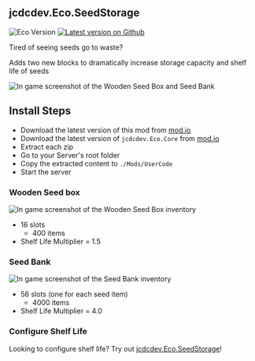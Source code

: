 ## jcdcdev.Eco.SeedStorage

![Eco Version](https://badgen.net/static/Eco/v0.10.2.1+/3a93b4) 
[![Latest version on Github](https://badgen.net/github/tag/jcdcdev/jcdcdev.Eco.SeedStorage?color=3a93b4&label=Mod)](https://github.com/jcdcdev/jcdcdev.Eco.SeedStorage/releases/latest)


Tired of seeing seeds go to waste?

Adds two new blocks to dramatically increase storage capacity and shelf life of seeds

![In game screenshot of the Wooden Seed Box and Seed Bank](https://raw.githubusercontent.com/jcdcdev/jcdcdev.Eco.SeedStorage/main/docs/screenshots/1-in-game.png)

## Install Steps

- Download the latest version of this mod from [mod.io](https://mod.io/g/eco/m/jcdcdevecoseedstorage)
- Download the latest version of `jcdcdev.Eco.Core` from [mod.io](https://mod.io/g/eco/m/jcdcdevecocore)
- Extract each zip
- Go to your Server's root folder
- Copy the extracted content to `./Mods/UserCode`
- Start the server

### Wooden Seed box

![In game screenshot of the Wooden Seed Box inventory](https://raw.githubusercontent.com/jcdcdev/jcdcdev.Eco.SeedStorage/main/docs/screenshots/2-in-game-seed-box.png)

- 16 slots
    - 400 items
- Shelf Life Multiplier = 1.5

### Seed Bank

![In game screenshot of the Seed Bank inventory](https://raw.githubusercontent.com/jcdcdev/jcdcdev.Eco.SeedStorage/main/docs/screenshots/3-in-game-seed-bank.png)

- 56 slots (one for each seed item)
    - 4000 items
- Shelf Life Multiplier = 4.0

### Configure Shelf Life 

Looking to configure shelf life? Try out [jcdcdev.Eco.SeedStorage](https://mod.io/g/eco/m/jcdcdevecoSeedStorage)!